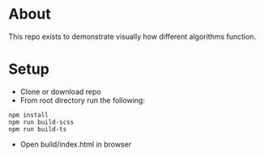 # About
This repo exists to demonstrate visually how different algorithms function. 

# Setup
* Clone or download repo
* From root directory run the following:
```
npm install
npm run build-scss
npm run build-ts
```
* Open build/index.html in browser